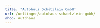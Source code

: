 ```yaml
---
title: "Autohaus Schätzlein GmbH"
url: /uettingen/autohaus-schaetzlein-gmbh/
shop: Autohaus
---
```

